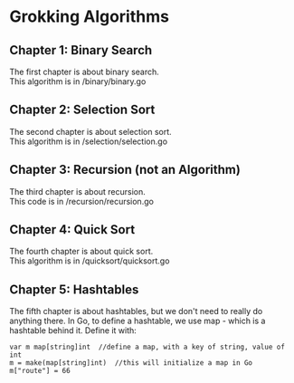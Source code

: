 # Grokking Algorithms

## Chapter 1: Binary Search
The first chapter is about binary search.  
This algorithm is in /binary/binary.go

## Chapter 2: Selection Sort
The second chapter is about selection sort.  
This algorithm is in /selection/selection.go

## Chapter 3: Recursion (not an Algorithm)
The third chapter is about recursion.  
This code is in /recursion/recursion.go

## Chapter 4: Quick Sort
The fourth chapter is about quick sort.  
This algorithm is in /quicksort/quicksort.go

## Chapter 5: Hashtables
The fifth chapter is about hashtables, but we don't need to really do anything there.
In Go, to define a hashtable, we use map - which is a hashtable behind it.
Define it with:

```
var m map[string]int  //define a map, with a key of string, value of int
m = make(map[string]int)  //this will initialize a map in Go
m["route"] = 66
```